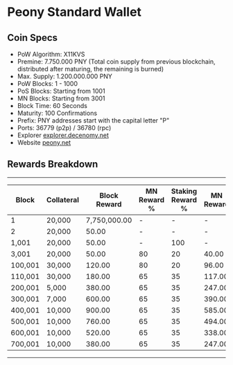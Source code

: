 # Peony Standard Wallet

## Coin Specs

- PoW Algorithm: X11KVS  
- Premine: 7.750.000 PNY (Total coin supply from previous blockchain, distributed after maturing, the remaining is burned)
- Max. Supply: 1.200.000.000 PNY 
- PoW Blocks: 1 - 1000
- PoS Blocks: Starting from 1001
- MN Blocks: Starting from 3001
- Block Time: 60 Seconds
- Maturity: 100 Confirmations 
- Prefix: PNY addresses start with the capital letter "P"  
- Ports: 36779 (p2p) / 36780 (rpc)   
- Explorer [explorer.decenomy.net](https://explorer.decenomy.net/PNY/blocks)   
- Website [peony.net](https://peony.net/)   

## Rewards Breakdown

---

| Block   | Collateral | Block Reward   | MN Reward % | Staking Reward % | MN Reward | Staker Reward |
| ------- | ---------- | -------------- | ----------- | ---------------- | --------- | ------------- |
| 1       | 20,000     | 7,750,000.00   | \-          | \-               | \-        | \-            |
| 2       | 20,000     | 50.00          | \-          | \-               | \-        | \-            |
| 1,001   | 20,000     | 50.00          | \-          | 100              | \-        | 50.00         |
| 3,001   | 20,000     | 50.00          | 80          | 20               | 40.00     | 10.00         |
| 100,001 | 30,000     | 120.00         | 80          | 20               | 96.00     | 24.00         |
| 110,001 | 30,000     | 180.00         | 65          | 35               | 117.00    | 63.00         |
| 200,001 | 5,000      | 380.00         | 65          | 35               | 247.00    | 133.00        |
| 300,001 | 7,000      | 600.00         | 65          | 35               | 390.00    | 210.00        |
| 400,001 | 10,000     | 900.00         | 65          | 35               | 585.00    | 315.00        |
| 500,001 | 10,000     | 760.00         | 65          | 35               | 494.00    | 266.00        |
| 600,001 | 10,000     | 520.00         | 65          | 35               | 338.00    | 182.00        |
| 700,001 | 10,000     | 380.00         | 65          | 35               | 247.00    | 133.00        |

---

